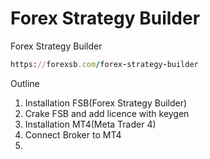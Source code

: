 # Forex Strategy Builder
Forex Strategy Builder

```ruby
https://forexsb.com/forex-strategy-builder
```


Outline
1. Installation FSB(Forex Strategy Builder)
2. Crake FSB and add licence with keygen
3. Installation MT4(Meta Trader 4)
4. Connect Broker to MT4
5. 
